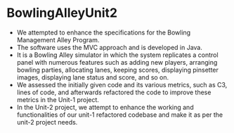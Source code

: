 # BowlingAlleyUnit2
- We attempted to enhance the specifications for the Bowling Management Alley
Program. 
- The software uses the MVC approach and is developed in Java.
- It is a Bowling Alley simulator in which the system replicates a control panel with numerous features such as adding new players, arranging bowling parties, allocating lanes, keeping scores, displaying pinsetter images, displaying lane status and score, and so on.
- We assessed the initially given code and its various metrics, such as C3, lines of code, and afterwards refactored the code to improve these metrics in the Unit-1 project. 
- In the Unit-2 project, we attempt to enhance the working and functionalities of our unit-1 refactored codebase and make it as per the unit-2 project needs.
